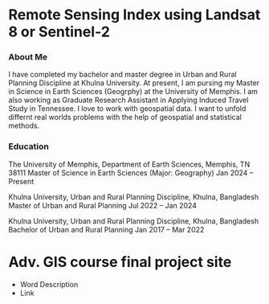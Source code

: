 # Remote Sensing Index using Landsat 8 or Sentinel-2

### About Me
I have completed my bachelor and master degree in Urban and Rural Planning Discipline at Khulna University. At present, I am pursing my Master in Science in Earth Sciences (Geogrphy) at the University of Memphis. I am also working as Graduate Research Assistant in Applying Induced Travel Study in Tennessee. I love to work with geospatial data. I want to unfold differnt real worlds problems with the help of geospatial and statistical methods.

### Education
The University of Memphis, Department of Earth Sciences, Memphis, TN 38111
Master of Science in Earth Sciences (Major: Geography)
Jan 2024 – Present

Khulna University, Urban and Rural Planning Discipline, Khulna, Bangladesh
Master of Urban and Rural Planning
Jul 2022 – Jan 2024

Khulna University, Urban and Rural Planning Discipline, Khulna, Bangladesh
Bachelor of Urban and Rural Planning
Jan 2017 – Mar 2022

# Adv. GIS course final project site
- Word Description
- Link
